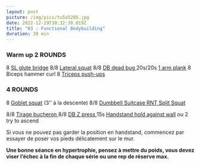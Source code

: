 ```yaml
---
layout: post
picture: /img/pics/tu5a5205.jpg
date: 2022-12-29T10:32:30.019Z
title: "03 : Functional Bodybuilding"
duration: 30 min
---
```

### Warm up 2 ROUNDS

8 [SL glute bridge](https://www.youtube.com/watch?v=tiZWu8faIkM)
8/8 [Lateral squat](https://www.youtube.com/watch?v=KVZUDdcyCa8) 
8/8 [DB dead bug ](https://www.youtube.com/watch?v=Ros5jq3VgoY)
20s/20s [1 arm plank](https://www.youtube.com/watch?v=X-gv0Ygb3yI)
8 Biceps hammer curl 
8 [Triceps push-ups](https://www.youtube.com/watch?v=yvlqiqBoieg)

### 4 ROUNDS

8 [Goblet squat](https://www.youtube.com/watch?v=f-Vf2yRRqOg) (3’’ à la descente)
8/8 [Dumbbell Suitcase RNT Split Squat](https://www.youtube.com/watch?v=XXY78-Qx5w0)

8/8 [Tirage bucheron ](https://www.youtube.com/watch?v=xl1YiqQY2vA)
8/8 [DB Z press ](https://www.youtube.com/watch?v=k_kXBEjURUA)
15s [Handstand hold against wall](https://www.youtube.com/watch?v=W3ESRgMORXw) ou 2 try to ascend 

Si vous ne pouvez pas garder la position en handstand, commencez par essayer de poser vos pieds délicatement sur le mur.

**Une bonne séance en hypertrophie, pensez à mettre du poids, vous devez viser l’échec à la fin de chaque série ou une rep de réserve max.**